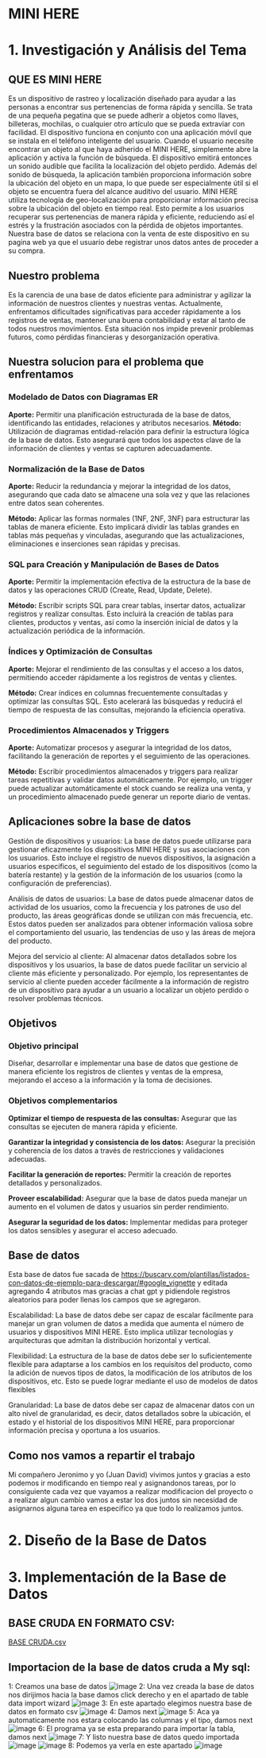 # MINI HERE
# 1. Investigación y Análisis del Tema
## QUE ES MINI HERE 
Es un dispositivo de rastreo y localización diseñado para ayudar a las personas a encontrar sus pertenencias de forma rápida y sencilla. Se trata de una pequeña pegatina que se puede adherir a objetos como llaves, billeteras, mochilas, o cualquier otro artículo que se pueda extraviar con facilidad.
El dispositivo funciona en conjunto con una aplicación móvil que se instala en el teléfono inteligente del usuario. Cuando el usuario necesite encontrar un objeto al que haya adherido el MINI HERE, simplemente abre la aplicación y activa la función de búsqueda. El dispositivo emitirá entonces un sonido audible que facilita la localización del objeto perdido.
Además del sonido de búsqueda, la aplicación también proporciona información sobre la ubicación del objeto en un mapa, lo que puede ser especialmente útil si el objeto se encuentra fuera del alcance auditivo del usuario.
MINI HERE utiliza tecnología de geo-localización para proporcionar información precisa sobre la ubicación del objeto en tiempo real. Esto permite a los usuarios recuperar sus pertenencias de manera rápida y eficiente, reduciendo así el estrés y la frustración asociados con la pérdida de objetos importantes.
Nuestra base de datos se relaciona con la venta de este dispositivo en su pagina web ya que el usuario debe registrar unos datos antes de proceder a su compra.

## Nuestro problema 
Es la carencia de una base de datos eficiente para administrar y agilizar la información de nuestros clientes y nuestras ventas. Actualmente, enfrentamos dificultades significativas para acceder rápidamente a los registros de ventas, mantener una buena contabilidad y estar al tanto de todos nuestros movimientos. Esta situación nos impide prevenir problemas futuros, como pérdidas financieras y desorganización operativa.

## Nuestra solucion para el problema que enfrentamos
### Modelado de Datos con Diagramas ER
**Aporte:** Permitir una planificación estructurada de la base de datos, identificando las entidades, relaciones y atributos necesarios.
**Método:** Utilización de diagramas entidad-relación para definir la estructura lógica de la base de datos. Esto asegurará que todos los aspectos clave de la información de clientes y ventas se capturen adecuadamente.
### Normalización de la Base de Datos
**Aporte:** Reducir la redundancia y mejorar la integridad de los datos, asegurando que cada dato se almacene una sola vez y que las relaciones entre datos sean coherentes.

**Método:** Aplicar las formas normales (1NF, 2NF, 3NF) para estructurar las tablas de manera eficiente. Esto implicará dividir las tablas grandes en tablas más pequeñas y vinculadas, asegurando que las actualizaciones, eliminaciones e inserciones sean rápidas y precisas.
### SQL para Creación y Manipulación de Bases de Datos
**Aporte:** Permitir la implementación efectiva de la estructura de la base de datos y las operaciones CRUD (Create, Read, Update, Delete).

**Método:** Escribir scripts SQL para crear tablas, insertar datos, actualizar registros y realizar consultas. Esto incluirá la creación de tablas para clientes, productos y ventas, así como la inserción inicial de datos y la actualización periódica de la información.
### Índices y Optimización de Consultas
**Aporte:** Mejorar el rendimiento de las consultas y el acceso a los datos, permitiendo acceder rápidamente a los registros de ventas y clientes.

**Método:** Crear índices en columnas frecuentemente consultadas y optimizar las consultas SQL. Esto acelerará las búsquedas y reducirá el tiempo de respuesta de las consultas, mejorando la eficiencia operativa.
### Procedimientos Almacenados y Triggers
**Aporte:** Automatizar procesos y asegurar la integridad de los datos, facilitando la generación de reportes y el seguimiento de las operaciones.

**Método:** Escribir procedimientos almacenados y triggers para realizar tareas repetitivas y validar datos automáticamente. Por ejemplo, un trigger puede actualizar automáticamente el stock cuando se realiza una venta, y un procedimiento almacenado puede generar un reporte diario de ventas.

## Aplicaciones sobre la base de datos
Gestión de dispositivos y usuarios: La base de datos puede utilizarse para gestionar eficazmente los dispositivos MINI HERE y sus asociaciones con los usuarios. Esto incluye el registro de nuevos dispositivos, la asignación a usuarios específicos, el seguimiento del estado de los dispositivos (como la batería restante) y la gestión de la información de los usuarios (como la configuración de preferencias).

Análisis de datos de usuarios: La base de datos puede almacenar datos de actividad de los usuarios, como la frecuencia y los patrones de uso del producto, las áreas geográficas donde se utilizan con más frecuencia, etc. Estos datos pueden ser analizados para obtener información valiosa sobre el comportamiento del usuario, las tendencias de uso y las áreas de mejora del producto.

Mejora del servicio al cliente: Al almacenar datos detallados sobre los dispositivos y los usuarios, la base de datos puede facilitar un servicio al cliente más eficiente y personalizado. Por ejemplo, los representantes de servicio al cliente pueden acceder fácilmente a la información de registro de un dispositivo para ayudar a un usuario a localizar un objeto perdido o resolver problemas técnicos.



## Objetivos
### Objetivo principal
Diseñar, desarrollar e implementar una base de datos que gestione de manera eficiente los registros de clientes y ventas de la empresa, mejorando el acceso a la información y la toma de decisiones.

### Objetivos complementarios
**Optimizar el tiempo de respuesta de las consultas:** Asegurar que las consultas se ejecuten de manera rápida y eficiente.

**Garantizar la integridad y consistencia de los datos:** Asegurar la precisión y coherencia de los datos a través de restricciones y validaciones adecuadas.

**Facilitar la generación de reportes:** Permitir la creación de reportes detallados y personalizados.

**Proveer escalabilidad:** Asegurar que la base de datos pueda manejar un aumento en el volumen de datos y usuarios sin perder rendimiento.

**Asegurar la seguridad de los datos:** Implementar medidas para proteger los datos sensibles y asegurar el acceso adecuado.

## Base de datos
Esta base de datos fue sacada de https://buscarv.com/plantillas/listados-con-datos-de-ejemplo-para-descargar/#google_vignette y editada agregando 4 atributos mas gracias a chat gpt y pidiendole registros aleatorios para poder llenas los campos que se agregaron.

Escalabilidad: La base de datos debe ser capaz de escalar fácilmente para manejar un gran volumen de datos a medida que aumenta el número de usuarios y dispositivos MINI HERE. Esto implica utilizar tecnologías y arquitecturas que admitan la distribución horizontal y vertical.

Flexibilidad: La estructura de la base de datos debe ser lo suficientemente flexible para adaptarse a los cambios en los requisitos del producto, como la adición de nuevos tipos de datos, la modificación de los atributos de los dispositivos, etc. Esto se puede lograr mediante el uso de modelos de datos flexibles

Granularidad: La base de datos debe ser capaz de almacenar datos con un alto nivel de granularidad, es decir, datos detallados sobre la ubicación, el estado y el historial de los dispositivos MINI HERE, para proporcionar información precisa y oportuna a los usuarios.

## Como nos vamos a repartir el trabajo
Mi compañero Jeronimo y yo (Juan David) vivimos juntos y gracias a esto podemos ir modificando en tiempo real y asignandonos tareas, por lo consiguiente cada vez que vayamos a realizar modificacion del proyecto o a realizar algun cambio vamos a estar los dos juntos sin necesidad de asignarnos alguna tarea en especifico ya que todo lo realizamos juntos.

# 2. Diseño de la Base de Datos














# 3. Implementación de la Base de Datos
## BASE CRUDA EN FORMATO CSV:
[BASE CRUDA.csv](https://github.com/user-attachments/files/15859629/BASE.CRUDA.csv)

## Importacion de la base de datos cruda a My sql:
1: Creamos una base de datos 
![image](https://github.com/JeXps/ProyectoPAR/assets/170148715/377e91d1-cced-4cf4-be63-efb9dac98281)
2: Una vez creada la base de datos nos dirijimos hacia la base damos click derecho y en el apartado de table data import wizard
![image](https://github.com/JeXps/ProyectoPAR/assets/170148715/394d1e5d-e3ff-4b4a-aebd-4a1212ae5ff4)
3: En este apartado elegimos nuestra base de datos en formato csv
![image](https://github.com/JeXps/ProyectoPAR/assets/170148715/5435f1c7-a92a-4ee7-a5ce-0dd4f1ff5a95)
4: Damos next
![image](https://github.com/JeXps/ProyectoPAR/assets/170148715/1b536d44-5025-4520-998f-eb08a5ae5744)
5: Aca ya automaticamente nos estara colocando las columnas y el tipo, damos next
![image](https://github.com/JeXps/ProyectoPAR/assets/170148715/c1c6852f-e648-437b-939b-a914e22a9c34)
6: El programa ya se esta preparando para importar la tabla, damos next
![image](https://github.com/JeXps/ProyectoPAR/assets/170148715/46c580ae-0982-469c-b21d-968c22fc936f)
7: Y listo nuestra base de datos quedo importada
![image](https://github.com/JeXps/ProyectoPAR/assets/170148715/ed2acf71-f4c0-4f73-b1a4-33556971c6b0)
![image](https://github.com/JeXps/ProyectoPAR/assets/170148715/4956bd43-0e4c-49b0-a1be-7e2a53793eb5)
8: Podemos ya verla en este apartado
![image](https://github.com/JeXps/ProyectoPAR/assets/170148715/944eb599-487f-40ac-932f-cff2227586a1)







